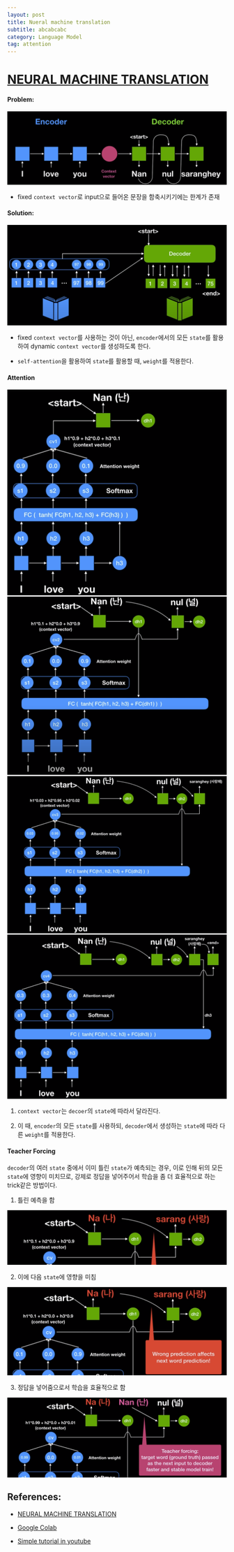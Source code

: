 ```yaml
---
layout: post
title: Nueral machine translation
subtitle: abcabcabc
category: Language Model
tag: attention
---
```



# [NEURAL MACHINE TRANSLATION](https://arxiv.org/abs/1409.0473)

#### Problem: 
<img src='/assets/neural_machine_translation/rnn_problem.png'>

- fixed `context vector`로 input으로 들어온 문장을 함축시키기에는 한계가 존재

#### Solution: 
<img src='/assets/neural_machine_translation/rnn_solution.png'>

- fixed `context vector`를 사용하는 것이 아닌, `encoder`에서의 모든 `state`를 활용하여 dynamic `context vector`를 생성하도록 한다. 

- `self-attention`을 활용하여 `state`를 활용할 때, `weight`를 적용한다.


#### Attention

<img src='/assets/neural_machine_translation/start.png'>

<img src='/assets/neural_machine_translation/2nd.png'>

<img src='/assets/neural_machine_translation/3rd.png'>

<img src='/assets/neural_machine_translation/last.png'>

1. `context vector`는 `decoer`의 `state`에 따라서 달라진다. 

2. 이 때, `encoder`의 모든 `state`를 사용하되, `decoder`에서 생성하는 `state`에 따라 다른 `weight`를 적용한다.  


#### Teacher Forcing

`decoder`의 여러 `state` 중에서 이미 틀린 `state`가 예측되는 경우, 이로 인해 뒤의 모든 `state`에 영향이 미치므로, 강제로 정답을 넣어주어서 학습을 좀 더 효율적으로 하는 trick같은 방법이다. 

1. 틀린 예측을 함
<img src='/assets/neural_machine_translation/teacher_forcing_1.png'>

2. 이에 다음 `state`에 영향을 미침
<img src='/assets/neural_machine_translation/teacher_forcing_2.png'>

3. 정답을 넣어줌으로서 학습을 효율적으로 함
<img src='/assets/neural_machine_translation/teacher_forcing_3.png'>

## References:

- [NEURAL MACHINE TRANSLATION](https://arxiv.org/abs/1409.0473)

- [Google Colab](https://colab.research.google.com/github/tensorflow/tensorflow/blob/r1.9/tensorflow/contrib/eager/python/examples/nmt_with_attention/nmt_with_attention.ipynb)

- [Simple tutorial in youtube](https://www.youtube.com/watch?v=WsQLdu2JMgI&list=PLVNY1HnUlO26qqZznHVWAqjS1fWw0zqnT&index=13&ab_channel=MinsukHeo%ED%97%88%EB%AF%BC%EC%84%9D)